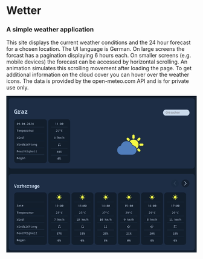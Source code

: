 # Wetter
### A simple weather application
This site displays the current weather conditions and the 24 hour forecast for a chosen location. The UI language is German.
On large screens the forcast has a pagination displaying 6 hours each. On smaller screens (e.g. mobile devices) the forecast can be accessed by horizontal scrolling. An animation simulates this scrolling movement after loading the page.
To get additional information on the cloud cover you can hover over the weather icons.
The data is provided by the open-meteo.com API and is for private use only.

![screenshot](https://github.com/fab-log/wetter/blob/main/screenshot.webp)
